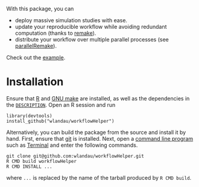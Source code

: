 With this package, you can

- deploy massive simulation studies with ease. 
- update your reproducible workflow while avoiding redundant computation (thanks to [remake](https://github.com/richfitz/remake)).
- distribute your workflow over multiple parallel processes (see [parallelRemake](https://github.com/wlandau/parallelRemake)).

Check out the [example](https://github.com/wlandau/workflowHelper/tree/master/example).


# Installation

Ensure that [R](https://www.r-project.org/) and [GNU make](https://www.gnu.org/software/make/) are installed, as well as the dependencies in the [`DESCRIPTION`](https://github.com/wlandau/workflowHelper/blob/master/DESCRIPTION). Open an R session and run 

```
library(devtools)
install_github("wlandau/workflowHelper")
```

Alternatively, you can build the package from the source and install it by hand. First, ensure that [git](https://git-scm.com/) is installed. Next, open a [command line program](http://linuxcommand.org/) such as [Terminal](https://en.wikipedia.org/wiki/Terminal_%28OS_X%29) and enter the following commands.

```
git clone git@github.com:wlandau/workflowHelper.git
R CMD build workflowHelper
R CMD INSTALL ...
```

where `...` is replaced by the name of the tarball produced by `R CMD build`.



